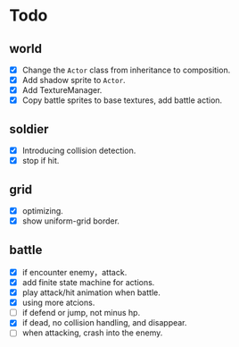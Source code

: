 # Todo

## world
- [x] Change the `Actor` class from inheritance to composition.
- [x] Add shadow sprite to `Actor`.
- [x] Add TextureManager.
- [x] Copy battle sprites to base textures, add battle action.

## soldier
- [x] Introducing collision detection.
- [x] stop if hit.

## grid
- [x] optimizing.
- [x] show uniform-grid border.

## battle
- [x] if encounter enemy，attack.
- [x] add finite state machine for actions.
- [x] play attack/hit animation when battle.
- [x] using more atcions.
- [ ] if defend or jump, not minus hp.
- [x] if dead, no collision handling, and disappear.
- [ ] when attacking, crash into the enemy.
